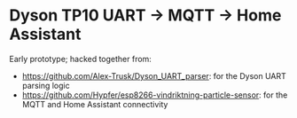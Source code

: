 # Dyson TP10 UART -> MQTT -> Home Assistant

Early prototype; hacked together from:
 - https://github.com/Alex-Trusk/Dyson_UART_parser: for the Dyson UART parsing logic
 - https://github.com/Hypfer/esp8266-vindriktning-particle-sensor: for the MQTT and Home Assistant connectivity
